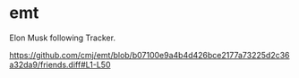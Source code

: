 # emt
Elon Musk following Tracker.

https://github.com/cmj/emt/blob/b07100e9a4b4d426bce2177a73225d2c36a32da9/friends.diff#L1-L50

